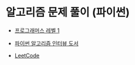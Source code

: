 # 알고리즘 문제 풀이 (파이썬)

- [프로그래머스 레벨 1](https://github.com/palza4dev/TIL-Algorithm/tree/main/programmers/level_1/README.md)

- [파이썬 알고리즘 인터뷰 도서](https://github.com/palza4dev/TIL-Algorithm/tree/main/algorithm-interview/README.md)

- [LeetCode](https://github.com/palza4dev/TIL-Algorithm/tree/main/algorithm-interview/leetcode/easy/README.md)